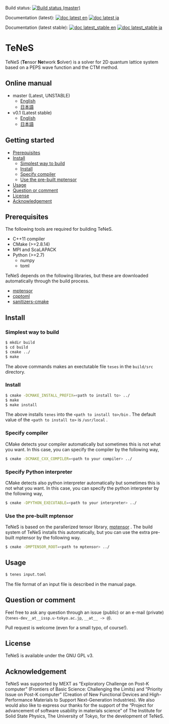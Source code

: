 Build status: [![Build status (master)](https://travis-ci.org/issp-center-dev/TeNeS.svg?branch=master)](https://travis-ci.org/issp-center-dev/TeNeS)

Documentation (latest): [![doc latest en](https://img.shields.io/badge/doc--en-master-blue.svg)](https://issp-center-dev.github.io/TeNeS/manual/master/en/html/index.html)
[![doc latest ja](https://img.shields.io/badge/doc--ja-master-blue.svg)](https://issp-center-dev.github.io/TeNeS/manual/master/ja/html/index.html)

Documentation (latest stable): [![doc latest_stable en](https://img.shields.io/badge/doc--en-v0.1.0-blue.svg)](https://issp-center-dev.github.io/TeNeS/manual/v0.1.0/en/html/index.html)
[![doc latest_stable ja](https://img.shields.io/badge/doc--ja-v0.1.0-blue.svg)](https://issp-center-dev.github.io/TeNeS/manual/v0.1.0/ja/html/index.html)

# TeNeS

TeNeS (**Te**nsor **Ne**twork **S**olver) is a solver for 2D quantum lattice system based on a PEPS wave function and the CTM method.

## Online manual
- master (Latest, UNSTABLE)
    - [English](https://issp-center-dev.github.io/TeNeS/manual/master/en/html/index.html)
    - [日本語](https://issp-center-dev.github.io/TeNeS/manual/master/ja/html/index.html)
- v0.1 (Latest stable)
    - [English](https://issp-center-dev.github.io/TeNeS/manual/v0.1.0/en/html/index.html)
    - [日本語](https://issp-center-dev.github.io/TeNeS/manual/v0.1.0/ja/html/index.html)


## Getting started

- [Prerequisites](#prerequisites)
- [Install](#install)
    - [Simplest way to build](#simplest-way-to-build)
    - [Install](#install)
    - [Specify compiler](#specify-compiler)
    - [Use the pre-built mptensor](#use-the-pre-built-mptensor)
- [Usage](#usage)
- [Question or comment](#question-or-comment)
- [License](#license)
- [Acknowledgement](#acknowledgement)


## Prerequisites
The following tools are required for building TeNeS.

- C++11 compiler
- CMake (>=2.8.14)
- MPI and ScaLAPACK
- Python (>=2.7)
    - numpy
    - toml

TeNeS depends on the following libraries, but these are downloaded automatically through the build process.

- [mptensor](https://github.com/smorita/mptensor)
- [cpptoml](https://github.com/skystrife/cpptoml)
- [sanitizers-cmake](https://github.com/arsenm/sanitizers-cmake)

## Install

### Simplest way to build

``` bash
$ mkdir build
$ cd build
$ cmake ../
$ make
```

The above commands makes an exectutable file `teses` in the `build/src` directory.

### Install

``` bash
$ cmake -DCMAKE_INSTALL_PREFIX=<path to install to> ../
$ make
$ make install
```

The above installs `tenes` into the `<path to install to>/bin` .
The default value of the `<path to install to>` is `/usr/local` .

### Specify compiler

CMake detects your compiler automatically but sometimes this is not what you want.
In this case, you can specify the compiler by the following way,

``` bash
$ cmake -DCMAKE_CXX_COMPILER=<path to your compiler> ../
```

### Specify Python interpreter

CMake detects also python interpreter automatically but sometimes this is not what you want.
In this case, you can specify the python interpreter by the following way,

``` bash
$ cmake -DPYTHON_EXECUTABLE=<path to your interpreter> ../
```

### Use the pre-built mptensor

TeNeS is based on the parallerized tensor library, [mptensor](https://github.com/smorita/mptensor) .
The build system of TeNeS installs this automatically, but you can use the extra pre-built mptensor by the following way.

``` bash
$ cmake -DMPTENSOR_ROOT=<path to mptensor> ../
```

## Usage

``` bash
$ tenes input.toml
```

The file format of an input file is described in the manual page.

## Question or comment

Feel free to ask any question through an issue (public) or an e-mail (private) (`tenes-dev__at__issp.u-tokyo.ac.jp`, `__at__ -> @`).

Pull request is welcome (even for a small typo, of course!).

## License
TeNeS is available under the GNU GPL v3.

## Acknowledgement
TeNeS was supported by MEXT as “Exploratory Challenge on Post-K computer” (Frontiers of Basic Science: Challenging the Limits) and “Priority Issue on Post-K computer” (Creation of New Functional Devices and High-Performance Materials to Support Next-Generation Industries).
We also would also like to express our thanks for the support of the “Project for advancement of software usability in materials science” of The Institute for Solid State Physics, The University of Tokyo, for the development of TeNeS.
